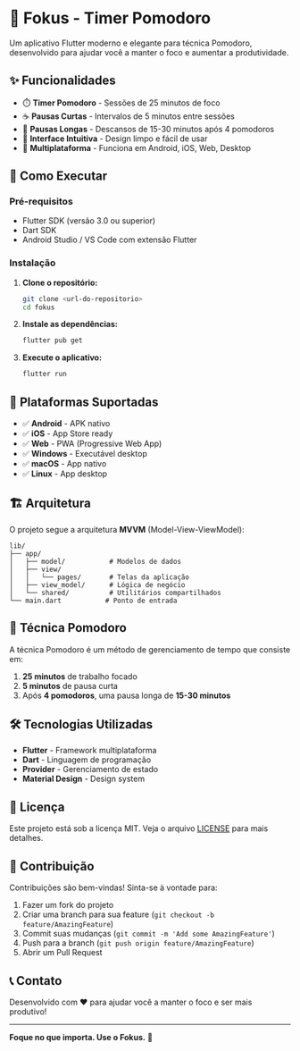 # 🍅 Fokus - Timer Pomodoro

Um aplicativo Flutter moderno e elegante para técnica Pomodoro, desenvolvido para ajudar você a manter o foco e aumentar a produtividade.

## ✨ Funcionalidades

- ⏱️ **Timer Pomodoro** - Sessões de 25 minutos de foco
- ☕ **Pausas Curtas** - Intervalos de 5 minutos entre sessões
- 🛌 **Pausas Longas** - Descansos de 15-30 minutos após 4 pomodoros
- 🎨 **Interface Intuitiva** - Design limpo e fácil de usar
- 📱 **Multiplataforma** - Funciona em Android, iOS, Web, Desktop

## 🚀 Como Executar

### Pré-requisitos

- Flutter SDK (versão 3.0 ou superior)
- Dart SDK
- Android Studio / VS Code com extensão Flutter

### Instalação

1. **Clone o repositório:**

   ```bash
   git clone <url-do-repositorio>
   cd fokus
   ```

2. **Instale as dependências:**

   ```bash
   flutter pub get
   ```

3. **Execute o aplicativo:**
   ```bash
   flutter run
   ```

## 📱 Plataformas Suportadas

- ✅ **Android** - APK nativo
- ✅ **iOS** - App Store ready
- ✅ **Web** - PWA (Progressive Web App)
- ✅ **Windows** - Executável desktop
- ✅ **macOS** - App nativo
- ✅ **Linux** - App desktop

## 🏗️ Arquitetura

O projeto segue a arquitetura **MVVM** (Model-View-ViewModel):

```
lib/
├── app/
│   ├── model/           # Modelos de dados
│   ├── view/
│   │   └── pages/       # Telas da aplicação
│   ├── view_model/      # Lógica de negócio
│   └── shared/          # Utilitários compartilhados
└── main.dart           # Ponto de entrada
```

## 🎯 Técnica Pomodoro

A técnica Pomodoro é um método de gerenciamento de tempo que consiste em:

1. **25 minutos** de trabalho focado
2. **5 minutos** de pausa curta
3. Após **4 pomodoros**, uma pausa longa de **15-30 minutos**

## 🛠️ Tecnologias Utilizadas

- **Flutter** - Framework multiplataforma
- **Dart** - Linguagem de programação
- **Provider** - Gerenciamento de estado
- **Material Design** - Design system

## 📄 Licença

Este projeto está sob a licença MIT. Veja o arquivo [LICENSE](LICENSE) para mais detalhes.

## 🤝 Contribuição

Contribuições são bem-vindas! Sinta-se à vontade para:

1. Fazer um fork do projeto
2. Criar uma branch para sua feature (`git checkout -b feature/AmazingFeature`)
3. Commit suas mudanças (`git commit -m 'Add some AmazingFeature'`)
4. Push para a branch (`git push origin feature/AmazingFeature`)
5. Abrir um Pull Request

## 📞 Contato

Desenvolvido com ❤️ para ajudar você a manter o foco e ser mais produtivo!

---

**Foque no que importa. Use o Fokus.** 🍅
